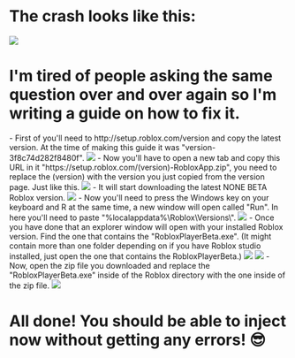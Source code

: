 <h1>The crash looks like this:</h1>
<img src="https://media.discordapp.net/attachments/894267089567764533/916407993346699324/Discord_ZHEJjqMnWM.png">
<h1>I'm tired of people asking the same question over and over again so I'm writing a guide on how to fix it.</h1>
- First of you'll need to http://setup.roblox.com/version and copy the latest version. At the time of making this guide it was "version-3f8c74d282f8480f".
<img src="https://media.discordapp.net/attachments/894267089567764533/916408422528843786/unknown.png">
- Now you'll have to open a new tab and copy this URL in it "https://setup.roblox.com/(version)-RobloxApp.zip", you need to replace the (version) with the version you just copied from the version page. Just like this.
<img src="https://media.discordapp.net/attachments/894267089567764533/916408947605385236/unknown.png">
- It will start downloading the latest NONE BETA Roblox version.
<img src="https://media.discordapp.net/attachments/894267089567764533/916409146054705192/unknown.png">
- Now you'll need to press the Windows key on your keyboard and R at the same time, a new window will open called "Run". In here you'll need to paste "%localappdata%\Roblox\Versions\".
<img src="https://media.discordapp.net/attachments/894267089567764533/916409591640780830/unknown.png">
- Once you have done that an explorer window will open with your installed Roblox version. Find the one that contains the "RobloxPlayerBeta.exe". (It might contain more than one folder depending on if you have Roblox studio installed, just open the one that contains the RobloxPlayerBeta.)
<img src="https://media.discordapp.net/attachments/894267089567764533/916410161957064704/unknown.png">
<img src="https://media.discordapp.net/attachments/894267089567764533/916410915807723590/unknown.png">
- Now, open the zip file you downloaded and replace the "RobloxPlayerBeta.exe" inside of the Roblox directory with the one inside of the zip file.
<img src="https://media.discordapp.net/attachments/894267089567764533/916411461235015770/qeKtHZ2afi1.gif">
<h1>All done! You should be able to inject now without getting any errors! 😎</h1>
